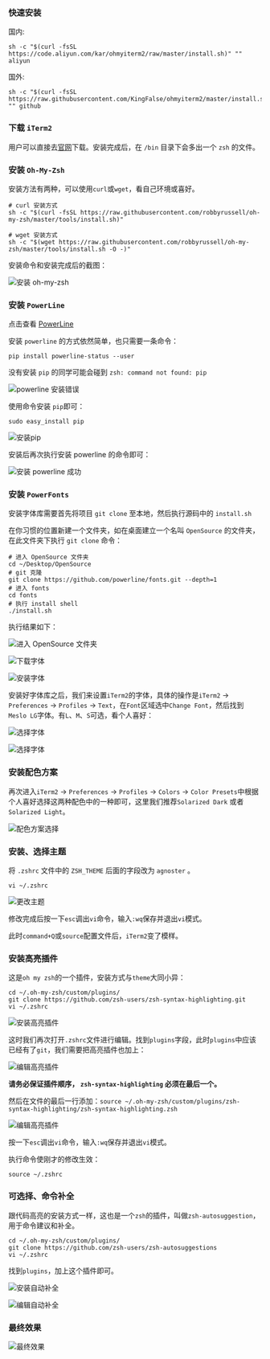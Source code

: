 ### 快速安装

国内:

```shell
sh -c "$(curl -fsSL https://code.aliyun.com/kar/ohmyiterm2/raw/master/install.sh)" "" aliyun
```

国外:

```shell
sh -c "$(curl -fsSL https://raw.githubusercontent.com/KingFalse/ohmyiterm2/master/install.sh)" "" github
```

### 下载 `iTerm2`

用户可以直接去[官网](https://www.iterm2.com/)下载。安装完成后，在 `/bin` 目录下会多出一个 `zsh` 的文件。

### 安装 `Oh-My-Zsh`

安装方法有两种，可以使用`curl`或`wget`，看自己环境或喜好。

```shell
# curl 安装方式
sh -c "$(curl -fsSL https://raw.githubusercontent.com/robbyrussell/oh-my-zsh/master/tools/install.sh)"
```

```shell
# wget 安装方式
sh -c "$(wget https://raw.githubusercontent.com/robbyrussell/oh-my-zsh/master/tools/install.sh -O -)"
```

安装命令和安装完成后的截图：

![安装 oh-my-zsh](./imgs/iTerm2-1.png)

### 安装 `PowerLine`

点击查看 [PowerLine](https://powerline.readthedocs.io/en/latest/installation.html)

安装 `powerline` 的方式依然简单，也只需要一条命令：

```shell
pip install powerline-status --user
```

没有安装 `pip` 的同学可能会碰到 `zsh: command not found: pip`

![powerline 安装错误](./imgs/iTerm2-2.png)

使用命令安装 `pip`即可：

```shell
sudo easy_install pip
```

![安装pip](./imgs/iTerm2-3.png)

安装后再次执行安装 powerline 的命令即可：

![安装 powerline 成功](./imgs/iTerm2-4.png)

### 安装 `PowerFonts`

安装字体库需要首先将项目 `git clone` 至本地，然后执行源码中的 `install.sh`

在你习惯的位置新建一个文件夹，如在桌面建立一个名叫 `OpenSource` 的文件夹，在此文件夹下执行 `git clone` 命令：

```shell
# 进入 OpenSource 文件夹
cd ~/Desktop/OpenSource
# git 克隆
git clone https://github.com/powerline/fonts.git --depth=1
# 进入 fonts
cd fonts
# 执行 install shell
./install.sh
```

执行结果如下：

![进入 OpenSource 文件夹](./imgs/iTerm2-5.png)

![下载字体](./imgs/iTerm2-6.png)

![安装字体](./imgs/iTerm2-7.png)

安装好字体库之后，我们来设置`iTerm2`的字体，具体的操作是`iTerm2` -> `Preferences` -> `Profiles` -> `Text`，在`Font`区域选中`Change Font`，然后找到`Meslo LG`字体。有`L`、`M`、`S`可选，看个人喜好：

![选择字体](./imgs/iTerm2-8.png)

![选择字体](./imgs/iTerm2-9.png)

### 安装配色方案

再次进入`iTerm2` -> `Preferences` -> `Profiles` -> `Colors` -> `Color Presets`中根据个人喜好选择这两种配色中的一种即可，这里我们推荐`Solarized Dark` 或者 `Solarized Light`。

![配色方案选择](./imgs/iTerm2-10.png)

### 安装、选择主题

将 `.zshrc` 文件中的 `ZSH_THEME` 后面的字段改为 `agnoster` 。

```shell
vi ~/.zshrc
```

![更改主题](./imgs/iTerm2-11.png)

修改完成后按一下`esc`调出`vi`命令，输入`:wq`保存并退出`vi`模式。

此时`command+Q`或`source`配置文件后，`iTerm2`变了模样。

### 安装高亮插件

这是`oh my zsh`的一个插件，安装方式与`theme`大同小异：

```shell
cd ~/.oh-my-zsh/custom/plugins/
git clone https://github.com/zsh-users/zsh-syntax-highlighting.git
vi ~/.zshrc
```

![安装高亮插件](./imgs/iTerm2-12.png)

这时我们再次打开`.zshrc`文件进行编辑。找到`plugins`字段，此时`plugins`中应该已经有了`git`，我们需要把高亮插件也加上：

![编辑高亮插件](./imgs/iTerm2-13.png)

**请务必保证插件顺序， `zsh-syntax-highlighting` 必须在最后一个。**

然后在文件的最后一行添加：`source ~/.oh-my-zsh/custom/plugins/zsh-syntax-highlighting/zsh-syntax-highlighting.zsh`

![编辑高亮插件](./imgs/iTerm2-14.png)

按一下`esc`调出`vi`命令，输入`:wq`保存并退出`vi`模式。

执行命令使刚才的修改生效：

```shell
source ~/.zshrc
```

### 可选择、命令补全

跟代码高亮的安装方式一样，这也是一个`zsh`的插件，叫做`zsh-autosuggestion`，用于命令建议和补全。

```shell
cd ~/.oh-my-zsh/custom/plugins/
git clone https://github.com/zsh-users/zsh-autosuggestions
vi ~/.zshrc
```

找到`plugins`，加上这个插件即可。

![安装自动补全](./imgs/iTerm2-15.png)

![编辑自动补全](./imgs/iTerm2-16.png)

### 最终效果

![最终效果](./imgs/iTerm2-17.png)
